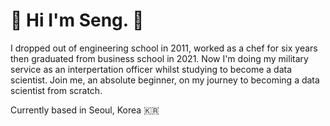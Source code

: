# 🐤 Hi I'm Seng. 🐤

I dropped out of engineering school in 2011, worked as a chef for six years then graduated from business school in 2021. 
Now I'm doing my military service as an interpertation officer whilst studying to become a data scientist. Join me, an absolute beginner, on my journey to becoming a data scientist from scratch. 

Currently based in Seoul, Korea 🇰🇷
